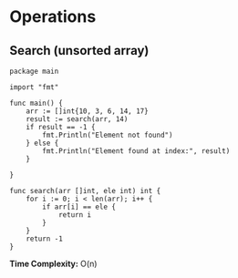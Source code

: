 # Operations

## Search (unsorted array)

```
package main

import "fmt"

func main() {
	arr := []int{10, 3, 6, 14, 17}
	result := search(arr, 14)
	if result == -1 {
		fmt.Println("Element not found")
	} else {
		fmt.Println("Element found at index:", result)
	}

}

func search(arr []int, ele int) int {
	for i := 0; i < len(arr); i++ {
		if arr[i] == ele {
			return i
		}
	}
	return -1
}
```

**Time Complexity:** O(n)